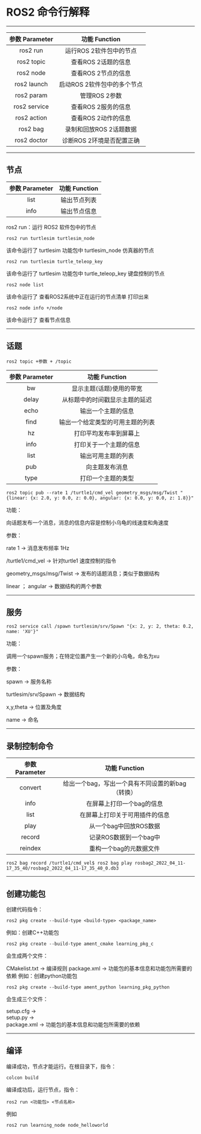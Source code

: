 ROS2 命令行解释
========================
-----------------------------------------

| 参数 Parameter  |    功能  Function          |
|:--------------:|:--------------------------:|
| ros2 run       | 运行ROS 2软件包中的节点       |
| ros2 topic     | 查看ROS 2话题的信息           |
| ros2 node      | 查看ROS 2节点的信息           |
| ros2 launch    | 启动ROS 2软件包中的多个节点    |
| ros2 param     | 管理ROS 2参数                |
| ros2 service   | 查看ROS 2服务的信息           |
| ros2 action    | 查看ROS 2动作的信息           |
| ros2 bag       | 录制和回放ROS 2话题数据        |
| ros2 doctor    | 诊断ROS 2环境是否配置正确      |

-----------------------------------------

## **节点**

| 参数 Parameter    | 功能  Function          |
|:--------------:|:--------------------------:|
| list       |输出节点列表                     |
| info       |输出节点信息                     |

ros2 run：运行 ROS2 软件包中的节点
```
ros2 run turtlesim turtlesim_node
```
该命令运行了 turtlesim 功能包中 turtlesim_node 仿真器的节点

```
ros2 run turtlesim turtle_teleop_key
```
该命令运行了 turtlesim 功能包中 turtle_teleop_key 键盘控制的节点

```
ros2 node list
```
该命令运行了 查看ROS2系统中正在运行的节点清单 打印出来
```
ros2 node info +/node
```
该命令运行了 查看节点信息

-----------------------------------------

## **话题**

```
ros2 topic +参数 + /topic
```

| 参数 Parameter    | 功能  Function      |
|:--------------:|:--------------------------:|
| bw    |    显示主题(话题)使用的带宽      |
| delay |    从标题中的时间戳显示主题的延迟  |
| echo  |    输出一个主题的信息            |
| find  |    输出一个给定类型的可用主题的列表 |
| hz    |    打印平均发布率到屏幕上         |
| info  |    打印关于一个主题的信息         |
| list  |    输出可用主题的列表            |
| pub   |    向主题发布消息                |
| type  |    打印一个主题的类型            |   

```
ros2 topic pub --rate 1 /turtle1/cmd_vel geometry_msgs/msg/Twist "{linear: {x: 2.0, y: 0.0, z: 0.0}, angular: {x: 0.0, y: 0.0, z: 1.8}}"
```
功能：

向话题发布一个消息，消息的信息内容是控制小乌龟的线速度和角速度

参数：

rate 1           ->  消息发布频率 1Hz

/turtle1/cmd_vel ->  针对turtle1 速度控制的指令

geometry_msgs/msg/Twist  -> 发布的话题消息；类似于数据结构

linear ； angular ->  数据结构的两个参数

-----------------------------------------
## **服务**

```
ros2 service call /spawn turtlesim/srv/Spawn "{x: 2, y: 2, theta: 0.2, name: 'XU'}"
```
功能：

调用一个spawn服务；在特定位置产生一个新的小乌龟，命名为xu 

参数：

spawn -> 服务名称

turtlesim/srv/Spawn -> 数据结构

x,y,theta -> 位置及角度

name -> 命名
 

-----------------------------------------
## **录制控制命令**

| 参数 Parameter    | 功能  Function          |
|:--------------:|:--------------------------:|
|convert     |给出一个bag，写出一个具有不同设置的新bag   （转换）     |
|info        |在屏幕上打印一个bag的信息                            |
|list        |在屏幕上打印关于可用插件的信息                        |
|play        |从一个bag中回放ROS数据                             |
|record      |记录ROS数据到一个bag中                             |
|reindex     |重构一个bag的元数据文件                             |

```ROS2
ros2 bag record /turtle1/cmd_vel$ ros2 bag play rosbag2_2022_04_11-17_35_40/rosbag2_2022_04_11-17_35_40_0.db3
```


-----------------------------------------
## **创建功能包**

创建代码指令：
```
ros2 pkg create --build-type <build-type> <package_name>
```
例如：创建C++功能包
```
ros2 pkg create --build-type ament_cmake learning_pkg_c
```
会生成两个文件：

CMakelist.txt    ->  编译规则
package.xml      ->  功能包的基本信息和功能包所需要的依赖
例如：创建python功能包
```
ros2 pkg create --build-type ament_python learning_pkg_python
```
会生成三个文件：

setup.cfg        ->  
setup.py         ->  
package.xml      ->  功能包的基本信息和功能包所需要的依赖



-----------------------------------------
## **编译**

编译成功，节点才能运行。在根目录下，指令：
```
colcon build
```
编译成功后，运行节点，指令：
```
ros2 run <功能包> <节点名称>
````
例如
```
ros2 run learning_node node_helloworld
```



